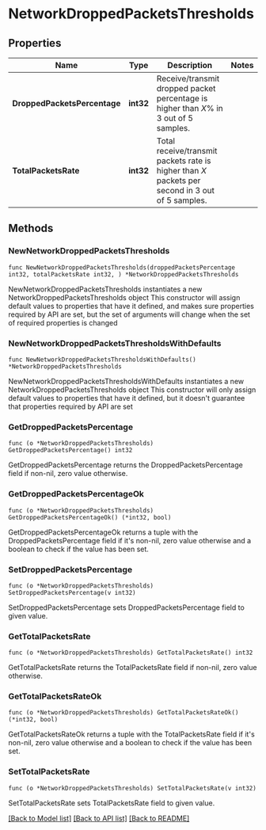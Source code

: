 # NetworkDroppedPacketsThresholds

## Properties

Name | Type | Description | Notes
------------ | ------------- | ------------- | -------------
**DroppedPacketsPercentage** | **int32** | Receive/transmit dropped packet percentage is higher than *X*% in 3 out of 5 samples. | 
**TotalPacketsRate** | **int32** | Total receive/transmit packets rate is higher than *X* packets per second in 3 out of 5 samples. | 

## Methods

### NewNetworkDroppedPacketsThresholds

`func NewNetworkDroppedPacketsThresholds(droppedPacketsPercentage int32, totalPacketsRate int32, ) *NetworkDroppedPacketsThresholds`

NewNetworkDroppedPacketsThresholds instantiates a new NetworkDroppedPacketsThresholds object
This constructor will assign default values to properties that have it defined,
and makes sure properties required by API are set, but the set of arguments
will change when the set of required properties is changed

### NewNetworkDroppedPacketsThresholdsWithDefaults

`func NewNetworkDroppedPacketsThresholdsWithDefaults() *NetworkDroppedPacketsThresholds`

NewNetworkDroppedPacketsThresholdsWithDefaults instantiates a new NetworkDroppedPacketsThresholds object
This constructor will only assign default values to properties that have it defined,
but it doesn't guarantee that properties required by API are set

### GetDroppedPacketsPercentage

`func (o *NetworkDroppedPacketsThresholds) GetDroppedPacketsPercentage() int32`

GetDroppedPacketsPercentage returns the DroppedPacketsPercentage field if non-nil, zero value otherwise.

### GetDroppedPacketsPercentageOk

`func (o *NetworkDroppedPacketsThresholds) GetDroppedPacketsPercentageOk() (*int32, bool)`

GetDroppedPacketsPercentageOk returns a tuple with the DroppedPacketsPercentage field if it's non-nil, zero value otherwise
and a boolean to check if the value has been set.

### SetDroppedPacketsPercentage

`func (o *NetworkDroppedPacketsThresholds) SetDroppedPacketsPercentage(v int32)`

SetDroppedPacketsPercentage sets DroppedPacketsPercentage field to given value.


### GetTotalPacketsRate

`func (o *NetworkDroppedPacketsThresholds) GetTotalPacketsRate() int32`

GetTotalPacketsRate returns the TotalPacketsRate field if non-nil, zero value otherwise.

### GetTotalPacketsRateOk

`func (o *NetworkDroppedPacketsThresholds) GetTotalPacketsRateOk() (*int32, bool)`

GetTotalPacketsRateOk returns a tuple with the TotalPacketsRate field if it's non-nil, zero value otherwise
and a boolean to check if the value has been set.

### SetTotalPacketsRate

`func (o *NetworkDroppedPacketsThresholds) SetTotalPacketsRate(v int32)`

SetTotalPacketsRate sets TotalPacketsRate field to given value.



[[Back to Model list]](../README.md#documentation-for-models) [[Back to API list]](../README.md#documentation-for-api-endpoints) [[Back to README]](../README.md)


